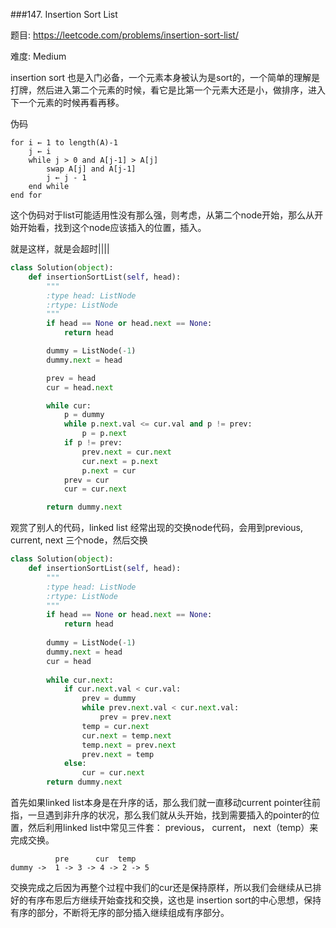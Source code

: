 ###147. Insertion Sort List

题目:
<https://leetcode.com/problems/insertion-sort-list/>


难度:
Medium

insertion sort 也是入门必备，一个元素本身被认为是sort的，一个简单的理解是打牌，然后进入第二个元素的时候，看它是比第一个元素大还是小，做排序，进入下一个元素的时候再看再移。

伪码

```
for i ← 1 to length(A)-1
    j ← i
    while j > 0 and A[j-1] > A[j]
        swap A[j] and A[j-1]
        j ← j - 1
    end while
end for
```

这个伪码对于list可能适用性没有那么强，则考虑，从第二个node开始，那么从开始开始看，找到这个node应该插入的位置，插入。



就是这样，就是会超时||||

```python
class Solution(object):
    def insertionSortList(self, head):
        """
        :type head: ListNode
        :rtype: ListNode
        """
        if head == None or head.next == None:
            return head

        dummy = ListNode(-1)
        dummy.next = head

        prev = head 
        cur = head.next

        while cur:
            p = dummy
            while p.next.val <= cur.val and p != prev:
                p = p.next
            if p != prev:
                prev.next = cur.next
                cur.next = p.next
                p.next = cur
            prev = cur
            cur = cur.next

        return dummy.next
```



观赏了别人的代码，linked list 经常出现的交换node代码，会用到previous, current, next 三个node，然后交换



```python
class Solution(object):
    def insertionSortList(self, head):
        """
        :type head: ListNode
        :rtype: ListNode
        """
        if head == None or head.next == None:
            return head
        
        dummy = ListNode(-1)
        dummy.next = head
        cur = head
        
        while cur.next:
            if cur.next.val < cur.val:
                prev = dummy
                while prev.next.val < cur.next.val:
                    prev = prev.next
                temp = cur.next
                cur.next = temp.next
                temp.next = prev.next
                prev.next = temp
            else:
                cur = cur.next
        return dummy.next
```



首先如果linked list本身是在升序的话，那么我们就一直移动current pointer往前指，一旦遇到非升序的状况，那么我们就从头开始，找到需要插入的pointer的位置，然后利用linked list中常见三件套： previous， current， next（temp）来完成交换。

```
          pre      cur  temp  
dummy ->  1 -> 3 -> 4 -> 2 -> 5
```



交换完成之后因为再整个过程中我们的cur还是保持原样，所以我们会继续从已排好的有序布恩后方继续开始查找和交换，这也是 insertion sort的中心思想，保持有序的部分，不断将无序的部分插入继续组成有序部分。



